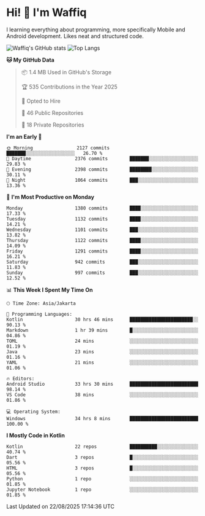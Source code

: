 
# Hi! 👋 I'm Waffiq

I learning everything about programming, more specifically Mobile and Android development. Likes neat and structured code.

<!-- Get to know more about me?

<a href="https://www.linkedin.com/in/waffiqaziz/"><img src="https://img.shields.io/static/v1?label=%20&message=LinkedIn&logo=linkedin&logoColor=white&color=0A66C2&style=for-the-badge" alt="LinkedIn"></a>
<a href="https://www.instagram.com/waffiqaziz/"><img src="https://img.shields.io/static/v1?label=%20&message=instagram&logo=instagram&logoColor=white&labelColor=%23E1306C&color=%23E1306C&style=for-the-badge" alt="Instagram"></a>
<a href="https://web.facebook.com/WaffiqAziz/"><img src="https://img.shields.io/static/v1?label=%20&message=Facebook&logo=facebook&logoColor=white&color=1877F2&style=for-the-badge" alt="Facebook"></a>
<a href="https://twitter.com/waffiqaziz"><img src="https://img.shields.io/static/v1?label=%20&message=X&logo=x&logoColor=white&color=000000&style=for-the-badge" alt="X"></a> -->

![Waffiq's GitHub stats](https://github-readme-stats-eight-theta.vercel.app/api?username=waffiqaziz&show_icons=true&include_all_commits=true&count_private=true&theme=dark)
![Top Langs](https://github-readme-stats.vercel.app/api/top-langs/?username=waffiqaziz&layout=compact&langs_count=8&theme=dark)

<!--START_SECTION:waka-->
**🐱 My GitHub Data** 

> 📦 1.4 MB Used in GitHub's Storage 
 > 
> 🏆 535 Contributions in the Year 2025
 > 
> 💼 Opted to Hire
 > 
> 📜 46 Public Repositories 
 > 
> 🔑 18 Private Repositories 
 > 
**I'm an Early 🐤** 

```text
🌞 Morning                2127 commits        ███████░░░░░░░░░░░░░░░░░░   26.70 % 
🌆 Daytime                2376 commits        ███████░░░░░░░░░░░░░░░░░░   29.83 % 
🌃 Evening                2398 commits        ████████░░░░░░░░░░░░░░░░░   30.11 % 
🌙 Night                  1064 commits        ███░░░░░░░░░░░░░░░░░░░░░░   13.36 % 
```
📅 **I'm Most Productive on Monday** 

```text
Monday                   1380 commits        ████░░░░░░░░░░░░░░░░░░░░░   17.33 % 
Tuesday                  1132 commits        ████░░░░░░░░░░░░░░░░░░░░░   14.21 % 
Wednesday                1101 commits        ███░░░░░░░░░░░░░░░░░░░░░░   13.82 % 
Thursday                 1122 commits        ████░░░░░░░░░░░░░░░░░░░░░   14.09 % 
Friday                   1291 commits        ████░░░░░░░░░░░░░░░░░░░░░   16.21 % 
Saturday                 942 commits         ███░░░░░░░░░░░░░░░░░░░░░░   11.83 % 
Sunday                   997 commits         ███░░░░░░░░░░░░░░░░░░░░░░   12.52 % 
```


📊 **This Week I Spent My Time On** 

```text
🕑︎ Time Zone: Asia/Jakarta

💬 Programming Languages: 
Kotlin                   30 hrs 46 mins      ███████████████████████░░   90.13 % 
Markdown                 1 hr 39 mins        █░░░░░░░░░░░░░░░░░░░░░░░░   04.86 % 
TOML                     24 mins             ░░░░░░░░░░░░░░░░░░░░░░░░░   01.19 % 
Java                     23 mins             ░░░░░░░░░░░░░░░░░░░░░░░░░   01.16 % 
YAML                     21 mins             ░░░░░░░░░░░░░░░░░░░░░░░░░   01.06 % 

🔥 Editors: 
Android Studio           33 hrs 30 mins      █████████████████████████   98.14 % 
VS Code                  38 mins             ░░░░░░░░░░░░░░░░░░░░░░░░░   01.86 % 

💻 Operating System: 
Windows                  34 hrs 8 mins       █████████████████████████   100.00 % 
```

**I Mostly Code in Kotlin** 

```text
Kotlin                   22 repos            ██████████░░░░░░░░░░░░░░░   40.74 % 
Dart                     3 repos             █░░░░░░░░░░░░░░░░░░░░░░░░   05.56 % 
HTML                     3 repos             █░░░░░░░░░░░░░░░░░░░░░░░░   05.56 % 
Python                   1 repo              ░░░░░░░░░░░░░░░░░░░░░░░░░   01.85 % 
Jupyter Notebook         1 repo              ░░░░░░░░░░░░░░░░░░░░░░░░░   01.85 % 
```




 Last Updated on 22/08/2025 17:14:36 UTC
<!--END_SECTION:waka-->
